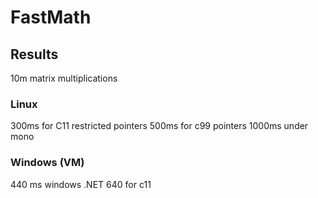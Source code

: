 # FastMath

## Results

10m matrix multiplications

### Linux

300ms for C11 restricted pointers
500ms for c99 pointers
1000ms under mono

### Windows (VM)
440 ms windows .NET
640 for c11